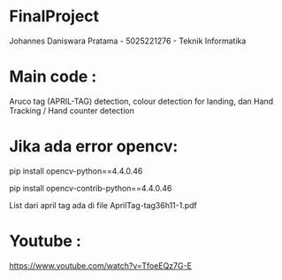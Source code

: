 # FinalProject
Johannes Daniswara Pratama - 5025221276 - Teknik Informatika

# Main code :
Aruco tag (APRIL-TAG) detection, colour detection for landing, dan Hand Tracking / Hand counter detection

# Jika ada error opencv: 
pip install opencv-python==4.4.0.46

pip install opencv-contrib-python==4.4.0.46

List dari april tag ada di file AprilTag-tag36h11-1.pdf

# Youtube : 
https://www.youtube.com/watch?v=TfoeEQz7G-E


